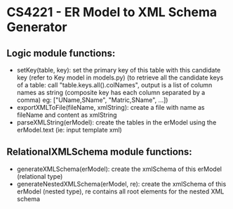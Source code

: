 # CS4221 - ER Model to XML Schema Generator
## Logic module functions:
  + setKey(table, key): set the primary key of this table with this candidate key (refer to Key model in models.py)
  (to retrieve all the candidate keys of a table: call "table.keys.all().colNames", output is a list of column names as string 
  (composite key has each column separated by a comma) eg: ["UName,SName", "Matric,SName", ...])
  + exportXMLToFile(fileName, xmlString): create a file with name as fileName and content as xmlString
  + parseXMLString(erModel): create the tables in the erModel using the erModel.text (ie: input template xml)
 
## RelationalXMLSchema module functions:
  + generateXMLSchema(erModel): create the xmlSchema of this erModel (relational type)
  + generateNestedXMLSchema(erModel, re): create the xmlSchema of this erModel (nested type), re contains all root elements for the nested XML schema
